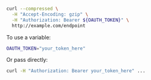 ```bash
curl --compressed \
  -H "Accept-Encoding: gzip" \
  -H "Authorization: Bearer ${OAUTH_TOKEN}" \
  http://example.com/endpoint
```

To use a variable:
```bash
OAUTH_TOKEN="your_token_here"
```

Or pass directly:
```bash 
curl -H "Authorization: Bearer your_token_here" ...
```

